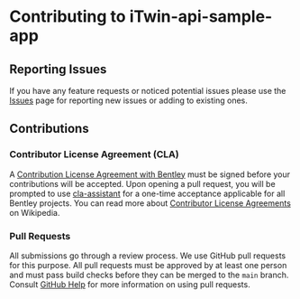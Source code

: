 # Contributing to iTwin-api-sample-app

## Reporting Issues

If you have any feature requests or noticed potential issues please use the [Issues](https://github.com/iTwin/iTwin-api-sample-app/issues) page for reporting new issues or adding to existing ones.

## Contributions

### Contributor License Agreement (CLA)

A [Contribution License Agreement with Bentley](https://github.com/iTwin/iTwin-api-sample-app/Agreement.md) must be signed before your contributions will be accepted. Upon opening a pull request, you will be prompted to use [cla-assistant](https://cla-assistant.io/) for a one-time acceptance applicable for all Bentley projects.
You can read more about [Contributor License Agreements](https://en.wikipedia.org/wiki/Contributor_License_Agreement) on Wikipedia.

### Pull Requests

All submissions go through a review process.
We use GitHub pull requests for this purpose.
All pull requests must be approved by at least one person and must pass build checks before they can be merged to the `main` branch.
Consult [GitHub Help](https://help.github.com/articles/about-pull-requests/) for more information on using pull requests.
